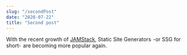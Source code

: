 ```yaml
---
slug: "/secondPost"
date: "2020-07-22"
title: "Second post"
---
```


With the recent growth of [JAMStack](https://jamstack.wtf/), Static Site Generators  -or SSG for short-  are becoming more popular again.
